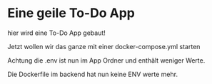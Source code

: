 # Eine geile To-Do App

hier wird eine To-Do App gebaut!


Jetzt wollen wir das ganze mit einer docker-compose.yml starten

Achtung die .env ist nun im App Ordner und enthält weniger Werte.

Die Dockerfile im backend hat nun keine ENV werte mehr.
